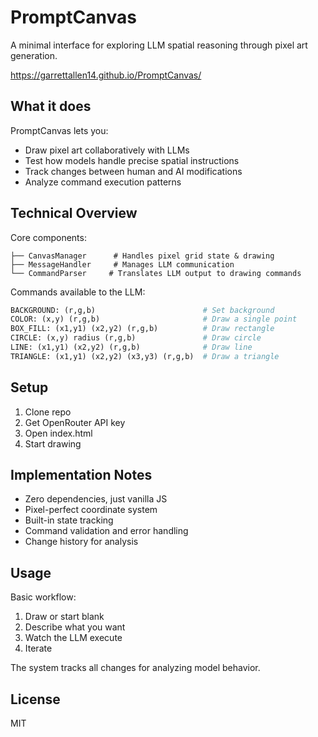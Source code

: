 # PromptCanvas

A minimal interface for exploring LLM spatial reasoning through pixel art generation.

https://garrettallen14.github.io/PromptCanvas/

## What it does

PromptCanvas lets you:
- Draw pixel art collaboratively with LLMs
- Test how models handle precise spatial instructions  
- Track changes between human and AI modifications
- Analyze command execution patterns

## Technical Overview

Core components:
```
├── CanvasManager      # Handles pixel grid state & drawing
├── MessageHandler     # Manages LLM communication
└── CommandParser     # Translates LLM output to drawing commands
```

Commands available to the LLM:
```python
BACKGROUND: (r,g,b)                        # Set background
COLOR: (x,y) (r,g,b)                       # Draw a single point
BOX_FILL: (x1,y1) (x2,y2) (r,g,b)          # Draw rectangle  
CIRCLE: (x,y) radius (r,g,b)               # Draw circle
LINE: (x1,y1) (x2,y2) (r,g,b)              # Draw line
TRIANGLE: (x1,y1) (x2,y2) (x3,y3) (r,g,b)  # Draw a triangle
```

## Setup

1. Clone repo
2. Get OpenRouter API key
3. Open index.html
4. Start drawing

## Implementation Notes

- Zero dependencies, just vanilla JS
- Pixel-perfect coordinate system
- Built-in state tracking
- Command validation and error handling
- Change history for analysis

## Usage

Basic workflow:
1. Draw or start blank
2. Describe what you want
3. Watch the LLM execute
4. Iterate

The system tracks all changes for analyzing model behavior.

## License

MIT